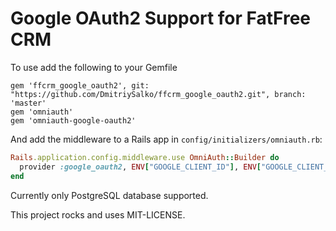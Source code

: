 # Google OAuth2 Support for FatFree CRM

To use add the following to your Gemfile

```
gem 'ffcrm_google_oauth2', git: "https://github.com/DmitriySalko/ffcrm_google_oauth2.git", branch: 'master'
gem 'omniauth' 
gem 'omniauth-google-oauth2'
```

And add the middleware to a Rails app in `config/initializers/omniauth.rb`:

```ruby
Rails.application.config.middleware.use OmniAuth::Builder do
  provider :google_oauth2, ENV["GOOGLE_CLIENT_ID"], ENV["GOOGLE_CLIENT_SECRET"]
end
```

Currently only PostgreSQL database supported.

This project rocks and uses MIT-LICENSE.
